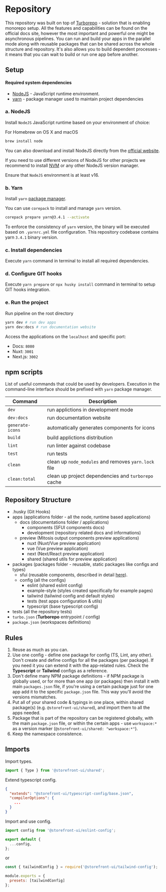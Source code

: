 # Repository

This repository was built on top of [Turborepo](https://turborepo.org/) - solution that is enabling monorepo setup.
All the features and capabilities can be found on the official docs site, however the most important and powerful one
might be asynchronous pipelines. You can run and build your apps in the parallel mode along with reusable packages that
can be shared across the whole structure and repository. It's also allows you to build dependent processes - it means
that you can wait to build or run one app before another.

## Setup

#### Required system dependencies

-   [NodeJS](https://nodejs.org/en/) -  JavaScript runtime environment.
-   [yarn](https://yarnpkg.com/) - package manager used to maintain project dependencies

### a. NodeJS

Install `NodeJS` JavaScript runtime based on your environment of choice:

For Homebrew on OS X and macOS

```sh
brew install node
```

You can also download and install NodeJS directly from the [official website](https://nodejs.org/en/).

If you need to use different versions of NodeJS for other projects we recommend to install [NVM](https://github.com/nvm-sh/nvm#installing-and-updating) or any other NodeJS version manager.

Ensure that `NodeJS` environment is at least v16.

### b. Yarn

Install `yarn` [package manager](https://yarnpkg.com/getting-started/install).

You can use `corepack` to install and manage `yarn` version.

```sh
corepack prepare yarn@3.4.1 --activate
```

To enforce the consistency of `yarn` version, the binary will be executed based on `.yarnrc.yml` file configuration. This repository codebase contains yarn `3.4.1` binary version.

### c. Install dependencies

Execute `yarn` command in terminal to install all required dependencies.

### d. Configure GIT hooks

Execute `yarn prepare` or `npx husky install` command in terminal to setup GIT hooks integration.

### e. Run the project

Run pipeline on the root directory

```bash
yarn dev # run dev apps
yarn dev:docs # run documentation website
```
Access the applications on the `localhost` and specific port:

- Docs: `8080`
- Nuxt: `3001`
- Next.js: `3002`

## npm scripts

List of useful commands that could be used by developers. Execution in the command-line interface should be prefixed with `yarn` package manager.

| Command          | Description                                          |
| ---------------- | ---------------------------------------------------- |
| `dev`            | run applictions in development mode                  |
| `dev:docs`       | run documentation website                            |
| `generate-icons` | automatically generates components for icons         |
| `build`          | build applictions distribution                       |
| `lint`           | run linter against codebase                          |
| `test`           | run tests                                            |
| `clean`          | clean up `node_modules` and removes `yarn.lock` file |
| `clean:total`    | clean up project dependencies and `turborepo` cache  |

## Repository Structure

- .husky (Git Hooks)
- apps (applications folder - all the node, runtime based applications)
  - docs (documentations folder / applications)
    - components (SFUI components docs)
    - development (repository related docs and informations)
  - preview (Mitosis output components preview applications)
    - nuxt (Nuxt/Vue preview application)
    - vue (Vue preview application)
    - next (Next/React preview application)
    - shared (shared utils for preview application)
- packages (packages folder - reusable, static packages like configs and types)
  - sfui (reusable components, described in detail [here](https://github.com/vuestorefront/storefront-ui/blob/v2/packages/sfui/README.md)).
  - config (all the configs)
    - eslint (shared eslint config)
    - example-style (styles created specifically for example pages)
    - tailwind (tailwind config and default styles)
    - tests (test apps configuration & utils)
    - typescript (base typescript config)
- tests (all the repository tests)
- `turbo.json` (**Turborepo** entrypoint / config)
- `package.json` (workspaces definitions)

## Rules

1. Reuse as much as you can.
2. Use one config - define one package for config (TS, Lint, any other). Don't create and define configs for all
   the packages (per package). If you need it you can extend it with the app-related rules. Check the **Typescript**
   or **Tailwind** configs as a reference.
3. Don't define many NPM package definitions - if NPM package is globally used, or for more than one app (or packages)
   then install it with main `packages.json` file, if you're using a certain package just for one app add it to
   the specific `package.json` file. This way you'll avoid the versions mismatches.
4. Put all of your shared code & typings in one place, within shared package(s) (e.g. `@storefront-ui/shared`), and import them to all the apps needed.
5. Package that is part of the repository can be registered globally, with the main `package.json` file, or within
   the certain apps - use `workspace:*` as a version marker (`@storefront-ui/shared: "workspace:*"`).
6. Keep the namespace consistence.

## Imports

Import types.

```ts
import { Type } from '@storefront-ui/shared';
```

Extend typescript config.

```json
{
  "extends": "@storefront-ui/typescript-config/base.json",
  "compilerOptions": {
    ...
  }
}
```

Import and use config.

```ts
import config from '@storefront-ui/eslint-config';

export default {
  ...config,
};
```

or

```js
const { tailwindConfig } = require('@storefront-ui/tailwind-config');

module.exports = {
  presets: [tailwindConfig]
};
```
